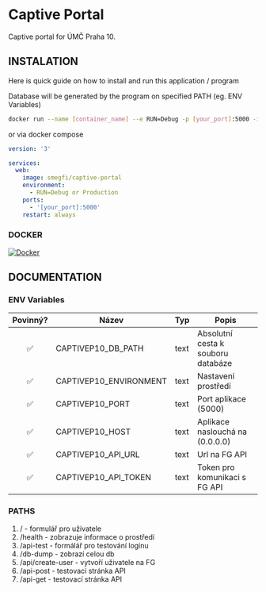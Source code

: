 # Captive Portal

Captive portal for ÚMČ Praha 10.

## INSTALATION
Here is quick guide on how to install and run this application / program

Database will be generated by the program on specified PATH (eg. ENV Variables)

```bash
docker run --name [container_name] --e RUN=Debug -p [your_port]:5000 -idt --restart always smegfi/captive-portal
```

or via docker compose

```yml
version: '3'

services:
  web:
    image: smegfi/captive-portal
    environment:
      - RUN=Debug or Production
    ports:
      - '[your_port]:5000'
    restart: always
```

### DOCKER
[![Docker](https://img.shields.io/docker/image-size/smegfi/pozadavky)](https://hub.docker.com/r/smegfi/pozadavky)

## DOCUMENTATION

### ENV Variables
| Povinný? | Název                   | Typ     | Popis           | 
| :------: |-------------------------|---------|-----------------|
| ✅       | CAPTIVEP10_DB_PATH      | text    | Absolutní cesta k souboru databáze|
| ✅       | CAPTIVEP10_ENVIRONMENT  | text    | Nastavení prostředí |
| ✅       | CAPTIVEP10_PORT         | text    | Port aplikace (5000) |
| ✅       | CAPTIVEP10_HOST         | text    | Aplikace naslouchá na (0.0.0.0) |
| ✅       | CAPTIVEP10_API_URL      | text    | Url na FG API |
| ✅       | CAPTIVEP10_API_TOKEN    | text    | Token pro komunikaci s FG API|


### PATHS

1. / - formulář pro uživatele
1. /health - zobrazuje informace o prostředí
1. /api-test - formálář pro testování loginu
1. /db-dump - zobrazí celou db
1. /api/create-user - vytvoří uživatele na FG
1. /api-post - testovací stránka API
1. /api-get - testovací stránka API